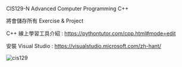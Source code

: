 CIS129-N Advanced Computer Programming C++

將會儲存所有 Exercise & Project

C++ 線上學習工具介紹 : https://pythontutor.com/cpp.html#mode=edit

安裝 Visual Studio : https://visualstudio.microsoft.com/zh-hant/


![cis129](https://github.com/Softfree38/CIS129/assets/119523042/b6c9192f-bd46-4085-b071-cf995b215392)
